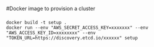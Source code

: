 #Docker image to provision a cluster

###

```
docker build -t setup .
docker run --env "AWS_SECRET_ACCESS_KEY=xxxxxxx" --env "AWS_ACCESS_KEY_ID=xxxxxxxx" --env "TOKEN_URL=https://discovery.etcd.io/xxxxxx" setup
```

